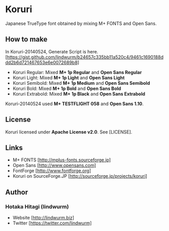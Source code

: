 Koruri
======

Japanese TrueType font obtained by mixing M+ FONTS and Open Sans.

## How to make

In Koruri-20140524, Generate Script is here.
[https://gist.github.com/lindwurm/b24657c335bb11a520c4/9461c1690188ddd2b6d721467653e6e0072689b8]

- Koruri Regular: Mixed **M+ 1p Regular** and **Open Sans Regular**
- Koruri Light: Mixed **M+ 1p Light** and **Open Sans Light**
- Koruri Semibold: Mixed **M+ 1p Medium** and **Open Sans Semibold**
- Koruri Bold: Mixed **M+ 1p Bold** and **Open Sans Bold**
- Koruri Extrabold: Mixed **M+ 1p Black** and **Open Sans Extrabold**

Koruri-20140524 used **M+ TESTFLIGHT 058** and **Open Sans 1.10**.

## License

Koruri licensed under **Apache License v2.0**. See [LICENSE].

## Links

- M+ FONTS [http://mplus-fonts.sourceforge.jp]
- Open Sans [http://www.opensans.com]
- FontForge [http://www.fontforge.org]
- Koruri on SourceForge.JP [http://sourceforge.jp/projects/koruri]

## Author

### Hotaka Hitagi (lindwurm)

- Website [http://lindwurm.biz]
- Twitter [https://twitter.com/lindwurm]

